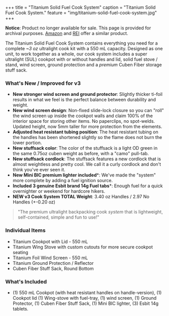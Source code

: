 +++
title = "Titanium Solid Fuel Cook System"
caption = "Titanium Solid Fuel Cook System."
feature = "img/titanium-solid-fuel-cook-system.jpg"
+++

<div class="flex items-center justify-center font-content-sans rounded bg-orange-100 px-4 py-4" role="alert">
  <p class="text-orange-700"><strong>Notice</strong>: Product no longer available for sale. This page is provided for archival purposes. <a class="link" rel="nofollow" href="https://www.amazon.com/dp/B00CGTWYIY/?tag=ltrl-20">Amazon</a> and <a class="link" rel="nofollow" href="https://www.avantlink.com/click.php?tt=pl&ti=115&pw=149605&mi=10248&pt=3&pri=640051">REI</a> offer a similar product.
</div>

<p>The Titanium Solid Fuel Cook System contains everything you need for a complete <em>~3 oz</em> ultralight cook kit with a 550 mL capacity. Designed as one unit, to work together as a whole, our cook system includes a super ultralight (SUL) cookpot with or without handles and lid, solid fuel stove / stand, wind screen, ground protection and a <em>premium</em> Cuben Fiber storage stuff sack.</p>

<h3>What's New / Improved for v3</h3>

<ul>
  <li><strong>New stronger wind screen and ground protector</strong>: Slightly thicker ti-foil results in what we feel is the perfect balance between durability and weight.</li>
  <li><strong>New wind screen design</strong>: Non-fixed slide-lock closure so you can "roll" the wind screen up inside the cookpot walls and claim 100% of the interior space for storing other items. No paperclips, no spot-welds. Updated height, now 5mm taller for more protection from the elements.</li>
  <li><strong>Adjusted heat resistant tubing position</strong>: The heat resistant tubing on the handles has been shortened slightly so the flame does not burn the lower portion.</li>
  <li><strong>New stuffsack color</strong>: The color of the stuffsack is a light OD green in the same 0.75oz cuben weight as before, with a "camo" pull-tab.</li>
  <li><strong>New stuffsack cordlock</strong>: The stuffsack features a new cordlock that is almost weightless and pretty cool. We call it a curly cordlock and don't think you've ever seen it.</li>
  <li><strong>New Mini BIC premium lighter included</strong>*: We've made the "system" more complete by adding a fuel ignition source.</li>
  <li><strong>Included 3 genuine Esbit brand 14g Fuel tabs</strong>*: Enough fuel for a quick overnighter or weekend for hardcore hikers.</li>
  <li><strong>NEW v3 Cook System TOTAL Weight</strong>: 3.40 oz Handles / 2.97 No Handles (+-0.20 oz)</li>
</ul>

<blockquote>
  <p>"The premium ultralight backpacking cook <em>system</em> that is lightweight, self-contained, simple and fun to use!"</p>
</blockquote>

<h3>Individual Items</h3>

<ul>
  <li>Titanium Cookpot with Lid - 550 mL</li>
  <li>Titanium Wing Stove with custom cutouts for more secure cookpot seating</li>
  <li>Titanium Foil Wind Screen - 550 mL</li>
  <li>Titanium Ground Protection / Reflector</li>
  <li>Cuben Fiber Stuff Sack, Round Bottom</li>
</ul>

<h3>What's Included</h3>

<ul>
  <li>(1) 550 mL Cookpot (with heat resistant handles on handle-version), (1) Cookpot lid (1) Wing-stove with fuel-tray, (1) wind screen, (1) Ground Protector, (1) Cuben Fiber Stuff Sack, (1) Mini BIC lighter, (3) Esbit 14g tablets.</li>
</ul>
